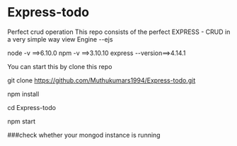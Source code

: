 # Express-todo
Perfect crud operation
This repo consists of the perfect EXPRESS - CRUD in a very simple way 
view Engine --ejs

node -v ==>6.10.0
npm -v  ==>3.10.10
express --version==>4.14.1

You can start this by clone this repo

git clone https://github.com/Muthukumars1994/Express-todo.git


npm install

cd Express-todo

npm start

###check whether your mongod instance is running
